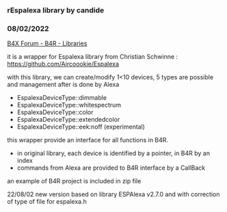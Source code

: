 ### rEspalexa library by candide
### 08/02/2022
[B4X Forum - B4R - Libraries](https://www.b4x.com/android/forum/threads/128053/)

it is a wrapper for Espalexa library from Christian Schwinne : <https://github.com/Aircoookie/Espalexa>  
  
with this library, we can create/modify 1<10 devices, 5 types are possible and management after is done by Alexa  
 - EspalexaDeviceType::dimmable   
 - EspalexaDeviceType::whitespectrum   
 - EspalexaDeviceType::color   
 - EspalexaDeviceType::extendedcolor  
 - EspalexaDeviceType::eek:noff (experimental)  
  
this wrapper provide an interface for all functions in B4R.  
 - in original library, each device is identified by a pointer, in B4R by an index  
 - commands from Alexa are provided to B4R interface by a CallBack  
  
an example of B4R project is included in zip file  
  
22/08/02 new version based on library ESPAlexa v2.7.0 and with correction of type of file for espalexa.h